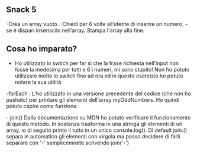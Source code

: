 ## Snack 5

-Crea un array vuoto.
-Chiedi per 6 volte all’utente di inserire un numero,
-se è dispari inseriscilo nell’array. Stampa l'array alla fine.


## Cosa ho imparato?

- Ho utilizzato lo swtich per far si che la frase richiesta nell'input non fosse la medesima per tutti e 6 i numeri, mi sono stupito! Non ho potuto utilizzare molto lo switch fino ad ora ed in questo esercizio ho potuto notare la sua utilità

-forEach : L'ho utilizzato in una versione precedente del codice (che non ho pushato) per printare gli elementi dell'array myOddNumbers. Ho quindi potuto capire come funziona.

-.join() Dalla documentazione su MDN ho potuto verificare il funzionamento di questo metodo. In sostanza trasforma in una stringa gli elementi di un array, io di seguito printo il tutto in un unico console.log(). Di default join.() separa in automatico gli elementi con virgola ma posso decidere di farli separare con '-' semplicemnete scrivendo join('-')